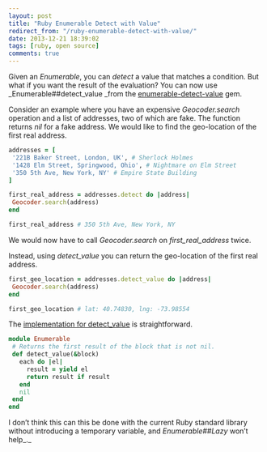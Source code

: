 ```yaml
---
layout: post
title: "Ruby Enumerable Detect with Value"
redirect_from: "/ruby-enumerable-detect-with-value/"
date: 2013-12-21 18:39:02
tags: [ruby, open source]
comments: true
---
```

Given an _Enumerable_, you can _detect_ a value that matches a condition. But what if you want the result of the evaluation? You can now use _Enumerable##detect_value _from the [enumerable-detect-value](https://github.com/dblock/enumerable-detect-value) gem.

Consider an example where you have an expensive _Geocoder.search_ operation and a list of addresses, two of which are fake. The function returns _nil_ for a fake address. We would like to find the geo-location of the first real address.

```ruby
addresses = [
 '221B Baker Street, London, UK', # Sherlock Holmes
 '1428 Elm Street, Springwood, Ohio', # Nightmare on Elm Street
 '350 5th Ave, New York, NY' # Empire State Building
]

first_real_address = addresses.detect do |address|
 Geocoder.search(address)
end

first_real_address # 350 5th Ave, New York, NY
```

We would now have to call _Geocoder.search_ on _first_real_address_ twice.

Instead, using _detect_value_ you can return the geo-location of the first real address.

```ruby
first_geo_location = addresses.detect_value do |address|
 Geocoder.search(address)
end

first_geo_location # lat: 40.74830, lng: -73.98554
```

The [implementation for detect_value](https://github.com/dblock/enumerable-detect-value/blob/master/lib/enumerable-detect-value.rb) is straightforward.

```ruby
module Enumerable
 # Returns the first result of the block that is not nil.
 def detect_value(&block)
   each do |el|
     result = yield el
     return result if result
   end
   nil
 end
end
```

I don’t think this can this be done with the current Ruby standard library without introducing a temporary variable, and _Enumerable##Lazy_ won’t help_._
